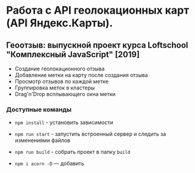 # Работа с API геолокационных карт (API Яндекс.Карты). 
## Геоотзыв: выпускной проект курса Loftschool "Комплексный JavaScript" [2019]

* Cоздание геолокационного отзыва
* Добавление метки на карту после создания отзыва
* Просмотр отзывов по каждой метке
* Группировка меток в кластеры
* Drag'n'Drop всплывающего окна метки

### Доступные команды
* `npm install` - установить зависимости
* `npm run start` - запустить встроенный сервер и следить за изменениями файлов
* `npm run build` - собрать проект в папку `build`

* `npm i acorn -D` — добавить
